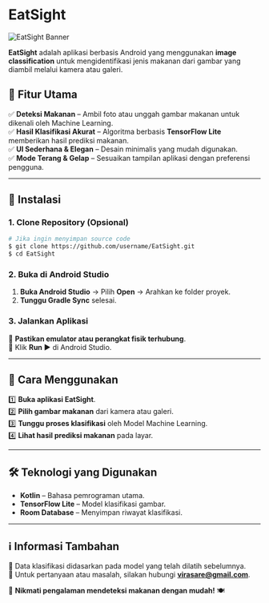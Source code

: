 # EatSight

![EatSight Banner](https://via.placeholder.com/1000x300?text=EatSight+App)

**EatSight** adalah aplikasi berbasis Android yang menggunakan **image classification** untuk mengidentifikasi jenis makanan dari gambar yang diambil melalui kamera atau galeri.

## 📌 Fitur Utama
✅ **Deteksi Makanan** – Ambil foto atau unggah gambar makanan untuk dikenali oleh Machine Learning.  
✅ **Hasil Klasifikasi Akurat** – Algoritma berbasis **TensorFlow Lite** memberikan hasil prediksi makanan.  
✅ **UI Sederhana & Elegan** – Desain minimalis yang mudah digunakan.  
✅ **Mode Terang & Gelap** – Sesuaikan tampilan aplikasi dengan preferensi pengguna.

---

## 🚀 Instalasi
### 1. Clone Repository (Opsional)
```sh
# Jika ingin menyimpan source code
$ git clone https://github.com/username/EatSight.git
$ cd EatSight
```
### 2. Buka di Android Studio
1. **Buka Android Studio** → Pilih **Open** → Arahkan ke folder proyek.
2. **Tunggu Gradle Sync** selesai.

### 3. Jalankan Aplikasi
🔹 **Pastikan emulator atau perangkat fisik terhubung**.  
🔹 Klik **Run ▶** di Android Studio.

---

## 📸 Cara Menggunakan
1️⃣ **Buka aplikasi EatSight**.  
2️⃣ **Pilih gambar makanan** dari kamera atau galeri.  
3️⃣ **Tunggu proses klasifikasi** oleh Model Machine Learning.  
4️⃣ **Lihat hasil prediksi makanan** pada layar.

---

## 🛠 Teknologi yang Digunakan
- **Kotlin** – Bahasa pemrograman utama.
- **TensorFlow Lite** – Model klasifikasi gambar.
- **Room Database** – Menyimpan riwayat klasifikasi.

---

## ℹ Informasi Tambahan 
🔹 Data klasifikasi didasarkan pada model yang telah dilatih sebelumnya.  
🔹 Untuk pertanyaan atau masalah, silakan hubungi **virasare@gmail.com**.

📌 **Nikmati pengalaman mendeteksi makanan dengan mudah!** 🍽
